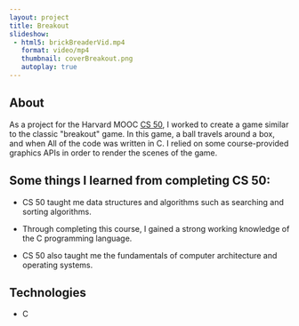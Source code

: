 ```yaml
---
layout: project
title: Breakout
slideshow:
 - html5: brickBreaderVid.mp4
   format: video/mp4
   thumbnail: coverBreakout.png
   autoplay: true
---
```


## About

As a project for the Harvard MOOC [CS 50](https://cs50.harvard.edu/), I worked to create a game similar to the classic "breakout" game. In this game, a ball travels around a box, and when All of the code was written in C. I relied on some course-provided graphics APIs in order to render the scenes of the game.

## Some things I learned from completing CS 50:

* CS 50 taught me data structures and algorithms such as searching and sorting algorithms.

* Through completing this course, I gained a strong working knowledge of the C programming language.

* CS 50 also taught me the fundamentals of computer architecture and operating systems.

## Technologies

* C
